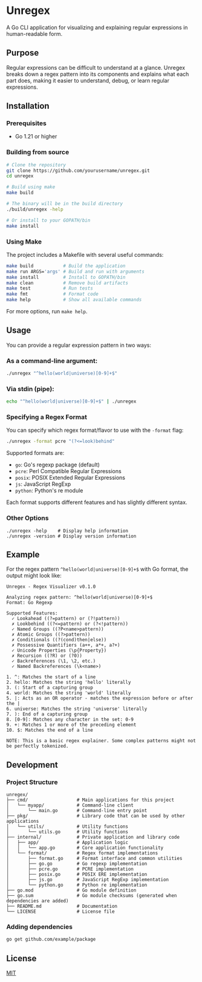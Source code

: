 # Unregex

A Go CLI application for visualizing and explaining regular expressions in human-readable form.

## Purpose

Regular expressions can be difficult to understand at a glance. Unregex breaks down a regex pattern into its components and explains what each part does, making it easier to understand, debug, or learn regular expressions.

## Installation

### Prerequisites

- Go 1.21 or higher

### Building from source

```bash
# Clone the repository
git clone https://github.com/yourusername/unregex.git
cd unregex

# Build using make
make build

# The binary will be in the build directory
./build/unregex -help

# Or install to your GOPATH/bin
make install
```

### Using Make

The project includes a Makefile with several useful commands:

```bash
make build           # Build the application
make run ARGS='args' # Build and run with arguments
make install         # Install to GOPATH/bin
make clean           # Remove build artifacts
make test            # Run tests
make fmt             # Format code
make help            # Show all available commands
```

For more options, run `make help`.

## Usage

You can provide a regular expression pattern in two ways:

### As a command-line argument:

```bash
./unregex "^hello(world|universe)[0-9]+$"
```

### Via stdin (pipe):

```bash
echo "^hello(world|universe)[0-9]+$" | ./unregex
```

### Specifying a Regex Format

You can specify which regex format/flavor to use with the `-format` flag:

```bash
./unregex -format pcre "(?<=look)behind"
```

Supported formats are:
- `go`: Go's regexp package (default)
- `pcre`: Perl Compatible Regular Expressions
- `posix`: POSIX Extended Regular Expressions
- `js`: JavaScript RegExp
- `python`: Python's re module

Each format supports different features and has slightly different syntax.

### Other Options

```
./unregex -help    # Display help information
./unregex -version # Display version information
```

## Example

For the regex pattern `^hello(world|universe)[0-9]+$` with Go format, the output might look like:

```
Unregex - Regex Visualizer v0.1.0

Analyzing regex pattern: ^hello(world|universe)[0-9]+$
Format: Go Regexp

Supported Features:
  ✓ Lookahead ((?=pattern) or (?!pattern))
  ✗ Lookbehind ((?<=pattern) or (?<!pattern))
  ✓ Named Groups ((?P<name>pattern))
  ✗ Atomic Groups ((?>pattern))
  ✗ Conditionals ((?(cond)then|else))
  ✗ Possessive Quantifiers (a++, a*+, a?+)
  ✓ Unicode Properties (\p{Property})
  ✗ Recursion ((?R) or (?0))
  ✓ Backreferences (\1, \2, etc.)
  ✓ Named Backreferences (\k<name>)

1. ^: Matches the start of a line
2. hello: Matches the string 'hello' literally
3. (: Start of a capturing group
4. world: Matches the string 'world' literally
5. |: Acts as an OR operator - matches the expression before or after the |
6. universe: Matches the string 'universe' literally
7. ): End of a capturing group
8. [0-9]: Matches any character in the set: 0-9
9. +: Matches 1 or more of the preceding element
10. $: Matches the end of a line

NOTE: This is a basic regex explainer. Some complex patterns might not be perfectly tokenized.
```

## Development

### Project Structure

```
unregex/
├── cmd/                  # Main applications for this project
│   └── myapp/            # Command-line client
│       └── main.go       # Command-line entry point
├── pkg/                  # Library code that can be used by other applications
│   └── utils/            # Utility functions
│       └── utils.go      # Utility functions
├── internal/             # Private application and library code
│   ├── app/              # Application logic
│   │   └── app.go        # Core application functionality
│   └── format/           # Regex format implementations 
│       ├── format.go     # Format interface and common utilities
│       ├── go.go         # Go regexp implementation
│       ├── pcre.go       # PCRE implementation
│       ├── posix.go      # POSIX ERE implementation
│       ├── js.go         # JavaScript RegExp implementation
│       └── python.go     # Python re implementation
├── go.mod                # Go module definition
├── go.sum                # Go module checksums (generated when dependencies are added)
├── README.md             # Documentation
└── LICENSE               # License file
```

### Adding dependencies

```bash
go get github.com/example/package
```

## License

[MIT](LICENSE)